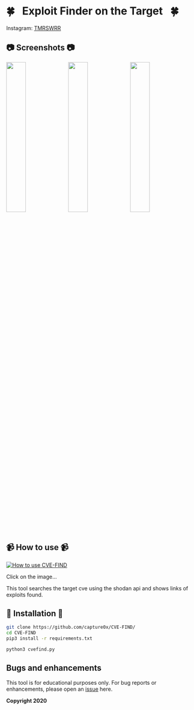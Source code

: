 # 🍀 &nbsp; Exploit Finder on the Target  &nbsp;  🍀



Instagram: [TMRSWRR](https://www.instagram.com/tmrswrr/)
##  :camera: Screenshots  :camera:

<img src="https://i.imgur.com/9tD9SEd.png" width="32%"></img>
<img src="https://i.imgur.com/7BDjn9V.png" width="32%"></img>
<img src="https://i.imgur.com/raBojUV.png" width="32%"></img>

## 📹 How to use 📹


[![How to use CVE-FIND](https://i.imgur.com/0Duau32.png)](https://youtu.be/J6HXwa6NVe8)


Click on the image...

This tool searches the target cve using the shodan api and shows links of exploits found.



## 📀 Installation 📀


```bash
git clone https://github.com/capture0x/CVE-FIND/
cd CVE-FIND
pip3 install -r requirements.txt

```


```bash
python3 cvefind.py

```


## Bugs and enhancements

This tool is for educational purposes only.
For bug reports or enhancements, please open an [issue](https://github.com/capture0x/mailExtractor/issues) here.

**Copyright 2020**
